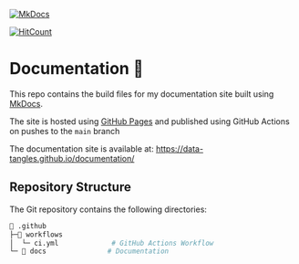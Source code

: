 [![MkDocs](https://img.shields.io/badge/MkDocs-blue?style=for-the-badge&logo=github)](https://www.mkdocs.org/)

[![HitCount](https://hits.dwyl.com/data-tangles/documentation.svg?style=for-the-badge&show=unique)](http://hits.dwyl.com/data-tangles/documentation)

# Documentation 📖

This repo contains the build files for my documentation site built using [MkDocs](https://www.mkdocs.org/).

The site is hosted using [GitHub Pages](https://docs.github.com/en/pages/getting-started-with-github-pages/creating-a-github-pages-site) and published using GitHub Actions on pushes to the `main` branch

The documentation site is available at: https://data-tangles.github.io/documentation/

## Repository Structure

The Git repository contains the following directories:

```sh
📁 .github
├─📁 workflows
│  └─ ci.yml             # GitHub Actions Workflow
└─ 📁 docs               # Documentation
```

